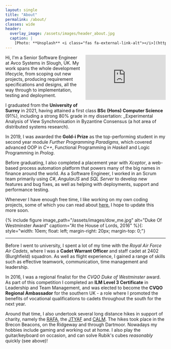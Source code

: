```yaml
---
layout: single
title: "About"
permalink: /about/
classes: wide
header:
  overlay_image: /assets/images/header_about.jpg
  caption: |
    [Photo: **Unsplash** <i class="fas fa-external-link-alt"></i>](https://unsplash.com/photos/bUpwY7EdrlQ)
---
```


<style>
.outer-video-container {
  width: 50%;
  float: right;
  margin-left: 10px;
  margin-bottom: 10px;
}
.video-container {
  position: relative;
  width: 100%;
  aspect-ratio: 16 / 9;
  overflow: hidden;
}
.video-container > iframe {
  width: 300%;
  height: 100%;
  margin-left: -100%;
}
</style>

<div class="outer-video-container">
  <div class="video-container">
    <iframe height="800" src="https://www.youtube-nocookie.com/embed/ROeP5ck-hSE?autoplay=1&controls=0&modestbranding=0&start=15&end=28&rel=0&mute=1&loop=1" title="YouTube video player" frameborder="0"></iframe>
  </div>
</div>

Hi, I'm a Senior Software Engineer at Avco Systems in Slough, UK. My work spans
the whole development lifecycle, from scoping out new projects, producing
requirement specifications and designs, all the way through to implementation,
testing and deployment.

I graduated from the **University of Surrey** in 2021, having attained a first class
**BSc (Hons) Computer Science** (91%), including a strong 80% grade in my
dissertation: _Experimental Analysis of View Synchronisation in Byzantine Consensus (a hot area of
distributed systems research).

In 2019, I was awarded the **Gold-i Prize** as the top-performing student in my
second year module *Further Programming Paradigms*, which covered advanced OOP
in _C++_, Functional Programming in _Haskell_ and Logic Programming in _Prolog_.

Before graduating, I also completed a placement year with _Xceptor_, a web-based
process automation platform that powers many of the big names in finance around
the world. As a Software Engineer, I worked in an Scrum team primarily using
_C#_, _AngularJS_ and _SQL Server_ to develop new features and bug fixes, as
well as helping with deployments, support and performance testing.

Whenever I have enough free time, I like working on my own coding projects, some
of which you can read about [here.](/projects/) I hope to update this more soon.

{% include figure image_path="/assets/images/dow_me.jpg" alt="Duke Of
Westminster Award" captiorn="At the House of Lords, 2016" %}{:
style="width: 10em; float: left; margin-right: 20px; margin-top: 0;"}

<hr />

Before I went to university, I spent a lot of my time with the _Royal Air Force
Air Cadets_, where I was a **Cadet Warrant Officer** and staff cadet at 2402
(Burghfield) squadron. As well as flight experience, I gained a range of skills
such as effective teamwork, communication, time management and leadership.

In 2016, I was a regional finalist for the _CVQO Duke of Westminster_ award. As
part of this competition I completed an **ILM Level 3 Certificate** in
Leadership and Team Management, and was elected to become the **CVQO Regional
Ambassador** for the southern UK - a role where I promoted the benefits of
vocational qualifications to cadets throughout the south for the next year.

Around that time, I also undertook several long distance hikes in support of
charity, namely the [RAFA](https://www.rafa.org.uk/), the
[JTYAF](https://www.jtyaf.org/) and [CALM](https://www.thecalmzone.net/). The
hikes took place in the Brecon Beacons, on the Ridgeway and through Dartmoor.
Nowadays my hobbies include gaming and working out at home. I
also play the guitar/keyboard on occasion, and can solve Rubik's cubes
_reasonably_ quickly (see above)!
